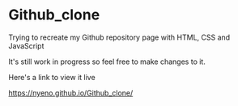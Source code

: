 # Github_clone
Trying to recreate my Github repository page with HTML, CSS and JavaScript

It's still work in progress so feel free to make changes to it.

Here's a link to view it live

https://nyeno.github.io/Github_clone/
